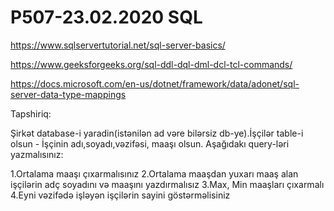 # P507-23.02.2020 SQL

https://www.sqlservertutorial.net/sql-server-basics/

https://www.geeksforgeeks.org/sql-ddl-dql-dml-dcl-tcl-commands/

https://docs.microsoft.com/en-us/dotnet/framework/data/adonet/sql-server-data-type-mappings

Tapshiriq:

Şirkət database-i yaradin(istənilən ad vəre bilərsiz db-ye).İşçilər table-i olsun - İşçinin adı,soyadı,vəzifəsi, maaşı olsun.
Aşağıdakı query-ləri yazmalısınız:

1.Ortalama maaşı çıxarmalısınız
2.Ortalama maaşdan yuxarı maaş alan işçilərin adç soyadını və maaşını yazdırmalısız
3.Max, Min maaşları çıxarmalı
4.Eyni vəzifədə işləyən işçilərin sayini göstərməlisiniz
